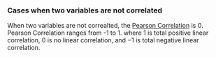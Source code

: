 
### Cases when two variables are not correlated

When two variables are not correalted, the [Pearson Correlation](https://en.wikipedia.org/wiki/Pearson_correlation_coefficient) is 0. Pearson Correlation ranges from -1 to 1. where 1 is total positive linear correlation, 0 is no linear correlation, and −1 is total negative linear correlation.

